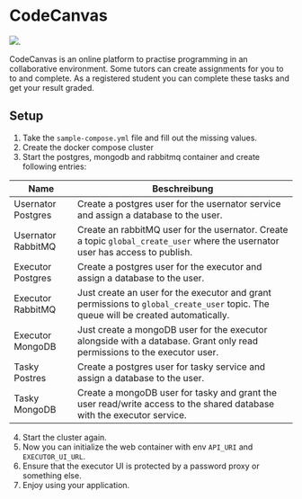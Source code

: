 # CodeCanvas

[![](https://tokei.rs/b1/github/MathisBurger/CodeCanvas?category=lines)](https://github.com/XAMPPRocky/tokei).

CodeCanvas is an online platform to practise programming in an collaborative environment. 
Some tutors can create assignments for you to to and complete. As a registered student you can complete these tasks and get your result graded. 


## Setup 

1. Take the `sample-compose.yml` file and fill out the missing values. 
2. Create the docker compose cluster
3. Start the postgres, mongodb and rabbitmq container and create following entries:

| Name               | Beschreibung                                                                                                                        |
|--------------------|-------------------------------------------------------------------------------------------------------------------------------------|
| Usernator Postgres | Create a postgres user for the usernator service and assign a database to the user.                                                 |
| Usernator RabbitMQ | Create an rabbitMQ user for the usernator. Create a topic `global_create_user` where the usernator user has access to publish.      |
| Executor Postgres  | Create a postgres user for the executor and assign a database to the user.                                                          |
| Executor RabbitMQ  | Just create an user for the executor and grant permissions to `global_create_user` topic. The queue will be created automatically.  |
| Executor MongoDB   | Just create a mongoDB user for the executor alongside with a database. Grant only read permissions to the executor user.            |
| Tasky Postres      | Create a postgres user for tasky service and assign a database to the user.                                                         |
| Tasky MongoDB      | Create a mongoDB user for tasky and grant the user read/write access to the shared database with the executor service.              |

4. Start the cluster again.
5. Now you can initialize the web container with env `API_URI` and `EXECUTOR_UI_URL`.
6. Ensure that the executor UI is protected by a password proxy or something else.
7. Enjoy using your application.